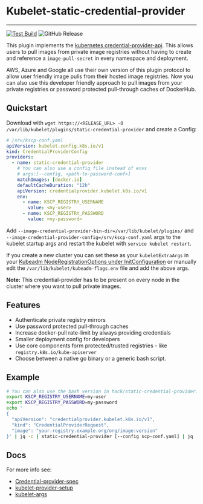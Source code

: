 # Kubelet-static-credential-provider
---
[![Test Build](https://github.com/hegerdes/kubelet-static-credential-provider/actions/workflows/test.yml/badge.svg)](https://github.com/hegerdes/kubelet-static-credential-provider/actions/workflows/test.yml)
![GitHub Release](https://img.shields.io/github/v/release/hegerdes/kubelet-static-credential-provider)


This plugin implements the [kubernetes credential-provider-api](https://kubernetes.io/docs/reference/config-api/kubelet-credentialprovider.v1/). This allows users to pull images from private image registries without having to create and reference a `image-pull-secret` in every namespace and deployment.

AWS, Azure and Google all use their own version of this plugin protocol to allow user friendly image pulls from their hosted image registries. Now you can also use this developer friendly approach to pull images from your private registries or password protected pull-through caches of DockerHub.

## Quickstart
Download with `wget https://<RELEASE_URL> -O /var/lib/kubelet/plugins/static-credential-provider` and create a Config:
```yaml
# /srv/kscp-conf.yaml
apiVersion: kubelet.config.k8s.io/v1
kind: CredentialProviderConfig
providers:
  - name: static-credential-provider
    # You can also use a config file instead of envs
    # args:[--config, <path-to-password-conf>]
    matchImages: [docker.io]
    defaultCacheDuration: "12h"
    apiVersion: credentialprovider.kubelet.k8s.io/v1
    env:
      - name: KSCP_REGISTRY_USERNAME
        value: <my-user>
      - name: KSCP_REGISTRY_PASSWORD
        value: <my-password>
```

Add `--image-credential-provider-bin-dir=/var/lib/kubelet/plugins/` and `--image-credential-provider-config=/srv/kscp-conf.yaml` args to the kubelet startup args and restart the kubelet with `service kubelet restart`.

If you create a new cluster you can set these as your `kubeletExtraArgs` in your [Kubeadm NodeRegistrationOptions  under InitConfiguration](https://kubernetes.io/docs/reference/config-api/kubeadm-config.v1beta4/#kubeadm-k8s-io-v1beta4-NodeRegistrationOptions) or manually edit the `/var/lib/kubelet/kubeadm-flags.env` file and add the above args. 

**Note:** This credential-provider has to be present on every node in the cluster where you want to pull private images.

## Features
 * Authenticate private registry mirrors
 * Use password protected pull-through caches
 * Increase docker-pull rate-limit by always providing credentials
 * Smaller deployment config for developers
 * Use core components form protected/trusted registries - like `registry.k8s.io/kube-apiserver`
 * Choose between a native go binary or a generic bash script.

## Example
```bash
# You can also use the bash version in hack/static-credential-provider.sh
export KSCP_REGISTRY_USERNAME=my-user
export KSCP_REGISTRY_PASSWORD=my-password
echo '
{
  "apiVersion": "credentialprovider.kubelet.k8s.io/v1",
  "kind": "CredentialProviderRequest",
  "image": "your.registry.example.org/org/image:version"
}' | jq -c | static-credential-provider [--config scp-conf.yaml] | jq
```

## Docs
For more info see:
 * [Credential-provider-spec](https://kubernetes.io/docs/reference/config-api/kubelet-credentialprovider.v1/)
 * [kubelet-provider-setup](https://kubernetes.io/docs/tasks/administer-cluster/kubelet-credential-provider/)
 * [kubelet-args](https://kubernetes.io/docs/reference/command-line-tools-reference/kubelet/)

